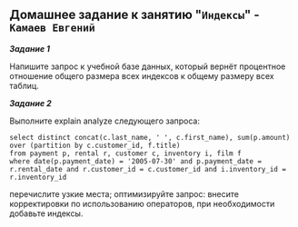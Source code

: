 ## Домашнее задание к занятию "`Индексы`" - `Камаев Евгений`

***Задание 1***

Напишите запрос к учебной базе данных, который вернёт процентное отношение общего размера всех индексов к общему размеру всех таблиц.

***Задание 2***

Выполните explain analyze следующего запроса:

```
select distinct concat(c.last_name, ' ', c.first_name), sum(p.amount) over (partition by c.customer_id, f.title)
from payment p, rental r, customer c, inventory i, film f
where date(p.payment_date) = '2005-07-30' and p.payment_date = r.rental_date and r.customer_id = c.customer_id and i.inventory_id = r.inventory_id
```

перечислите узкие места;
оптимизируйте запрос: внесите корректировки по использованию операторов, при необходимости добавьте индексы.
